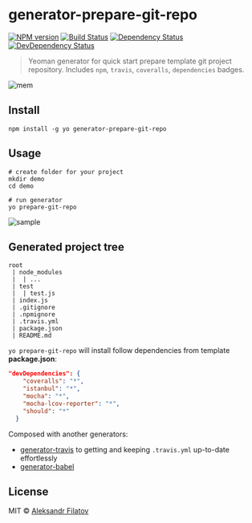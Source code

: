 # generator-prepare-git-repo

[![NPM version][npm-image]][npm-url]
[![Build Status][travis-image]][travis-url]
[![Dependency Status][depstat-image]][depstat-url]
[![DevDependency Status][depstat-dev-image]][depstat-dev-url]

> Yeoman generator for quick start prepare template git project repository.
Includes ```npm```, ```travis```, ```coveralls```, ```dependencies``` badges.

![mem][mem-image]

## Install

```console
npm install -g yo generator-prepare-git-repo
```

## Usage

```console
# create folder for your project
mkdir demo
cd demo

# run generator
yo prepare-git-repo
```

![sample](https://i.gyazo.com/f87a90fdfb6e40eafaa1d03b6e7ce0e8.png)

## Generated project tree
```
root
 | node_modules
 |  | ...
 | test
 |  | test.js
 | index.js
 | .gitignore
 | .npmignore
 | .travis.yml
 | package.json
 | README.md
```

```yo prepare-git-repo``` will install follow dependencies from template **package.json**:

```json
"devDependencies": {
    "coveralls": "*",
    "istanbul": "*",
    "mocha": "*",
    "mocha-lcov-reporter": "*",
    "should": "*"
  }
```

Composed with another generators:

* [generator-travis](https://www.npmjs.com/package/generator-travis) to getting and keeping ```.travis.yml``` up-to-date effortlessly
* [generator-babel](https://www.npmjs.com/package/generator-babel)

## License

MIT © [Aleksandr Filatov](https://alfilatov.com/)

[mem-image]: https://i.imgflip.com/yjz6c.jpg

[npm-url]: https://npmjs.org/package/generator-prepare-git-repo
[npm-image]: https://img.shields.io/npm/v/generator-prepare-git-repo.svg?style=flat-square

[travis-url]: https://travis-ci.org/greybax/generator-prepare-git-repo
[travis-image]: https://img.shields.io/travis/greybax/generator-prepare-git-repo/master.svg?style=flat-square

[depstat-url]: https://david-dm.org/greybax/generator-prepare-git-repo
[depstat-image]: https://david-dm.org/greybax/generator-prepare-git-repo.svg?style=flat-square

[depstat-dev-url]: https://david-dm.org/greybax/generator-prepare-git-repo#info=devDependencies
[depstat-dev-image]: https://david-dm.org/greybax/generator-prepare-git-repo/dev-status.svg?style=flat-square